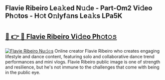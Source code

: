 ## Flavie Ribeiro Le𝚊𝚔ed N𝚞𝚍e - Part-Om2 Vi𝚍eo Ph𝚘tos - H𝚘t O𝚗lyf𝚊ns Le𝚊𝚔s LPa5K

# <h2><a href="http://hf43ep.feru.top/?c=Flavie+Ribeiro">🔗 👉 🔴 Flavie Ribeiro Vi𝚍𝚎o Ph𝚘t𝚘𝚜</a></h2>

[![Flavie Ribeiro Nu𝚍𝚎s](https://i.imgur.com/0TWrTi3.gif)](http://hf43ep.feru.top/?c=Flavie+Ribeiro)
Online creator Flavie Ribeiro who creates engaging lifestyle and dance content, featuring solo and collaborative dance trend performances and mini vlogs. Flavie Ribeiro public image is one of strength and resilience, but he's not immune to the challenges that come with being in the public eye. 
